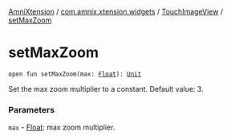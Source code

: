 [AmniXtension](../../index.md) / [com.amnix.xtension.widgets](../index.md) / [TouchImageView](index.md) / [setMaxZoom](./set-max-zoom.md)

# setMaxZoom

`open fun setMaxZoom(max: `[`Float`](https://kotlinlang.org/api/latest/jvm/stdlib/kotlin/-float/index.html)`): `[`Unit`](https://kotlinlang.org/api/latest/jvm/stdlib/kotlin/-unit/index.html)

Set the max zoom multiplier to a constant. Default value: 3.

### Parameters

`max` - [Float](https://kotlinlang.org/api/latest/jvm/stdlib/kotlin/-float/index.html): max zoom multiplier.